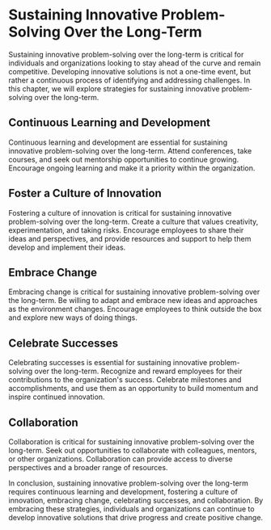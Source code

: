 Sustaining Innovative Problem-Solving Over the Long-Term
==========================================================================================================

Sustaining innovative problem-solving over the long-term is critical for individuals and organizations looking to stay ahead of the curve and remain competitive. Developing innovative solutions is not a one-time event, but rather a continuous process of identifying and addressing challenges. In this chapter, we will explore strategies for sustaining innovative problem-solving over the long-term.

Continuous Learning and Development
-----------------------------------

Continuous learning and development are essential for sustaining innovative problem-solving over the long-term. Attend conferences, take courses, and seek out mentorship opportunities to continue growing. Encourage ongoing learning and make it a priority within the organization.

Foster a Culture of Innovation
------------------------------

Fostering a culture of innovation is critical for sustaining innovative problem-solving over the long-term. Create a culture that values creativity, experimentation, and taking risks. Encourage employees to share their ideas and perspectives, and provide resources and support to help them develop and implement their ideas.

Embrace Change
--------------

Embracing change is critical for sustaining innovative problem-solving over the long-term. Be willing to adapt and embrace new ideas and approaches as the environment changes. Encourage employees to think outside the box and explore new ways of doing things.

Celebrate Successes
-------------------

Celebrating successes is essential for sustaining innovative problem-solving over the long-term. Recognize and reward employees for their contributions to the organization's success. Celebrate milestones and accomplishments, and use them as an opportunity to build momentum and inspire continued innovation.

Collaboration
-------------

Collaboration is critical for sustaining innovative problem-solving over the long-term. Seek out opportunities to collaborate with colleagues, mentors, or other organizations. Collaboration can provide access to diverse perspectives and a broader range of resources.

In conclusion, sustaining innovative problem-solving over the long-term requires continuous learning and development, fostering a culture of innovation, embracing change, celebrating successes, and collaboration. By embracing these strategies, individuals and organizations can continue to develop innovative solutions that drive progress and create positive change.
